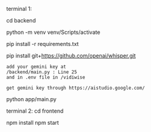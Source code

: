 terminal 1:

cd backend

python -m venv
venv/Scripts/activate

pip install -r requirements.txt

pip install git+https://github.com/openai/whisper.git


```
add your gemini key at
/backend/main.py : Line 25
and in .env file in /vidiwise

get gemini key through https://aistudio.google.com/
```

python app/main.py



terminal 2:
cd frontend

npm install
npm start
